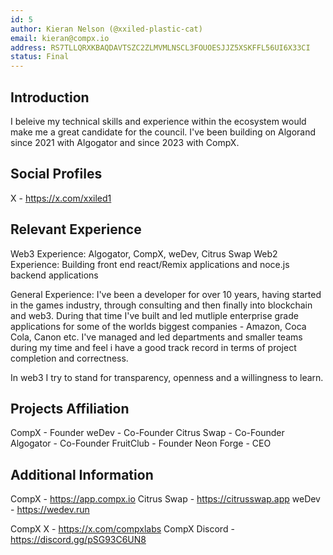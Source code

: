 ```yaml
---
id: 5
author: Kieran Nelson (@xxiled-plastic-cat)
email: kieran@compx.io
address: RS7TLLQRXKBAQDAVTSZC2ZLMVMLNSCL3FOUOESJJZ5XSKFFL56UI6X33CI
status: Final
---
```


## Introduction

I beleive my technical skills and experience within the ecosystem would make me a great candidate for the council. I've been building on Algorand since 2021 with Algogator and since 2023 with CompX. 

## Social Profiles

X - https://x.com/xxiled1

## Relevant Experience

Web3 Experience: Algogator, CompX, weDev, Citrus Swap
Web2 Experience: Building front end react/Remix applications and noce.js backend applications 

General Experience: I've been a developer for over 10 years, having started in the games industry, through consulting and then finally into blockchain and web3. During that time I've built and led mutliple enterprise grade applications for some of the worlds biggest companies - Amazon, Coca Cola, Canon etc. I've managed and led departments and smaller teams during my time and feel i have a good track record in terms of project completion and correctness.

In web3 I try to stand for transparency, openness and a willingness to learn. 

## Projects Affiliation

CompX - Founder
weDev - Co-Founder
Citrus Swap - Co-Founder
Algogator - Co-Founder
FruitClub - Founder
Neon Forge - CEO

## Additional Information

CompX - https://app.compx.io
Citrus Swap - https://citrusswap.app
weDev - https://wedev.run

CompX X - https://x.com/compxlabs
CompX Discord - https://discord.gg/pSG93C6UN8
